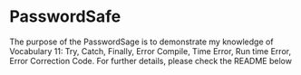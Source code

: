 # PasswordSafe
The purpose of the PasswordSage is to demonstrate my knowledge of Vocabulary 11: Try, Catch, Finally, Error Compile, Time Error, Run time Error, Error Correction Code. For further details, please check the README below
